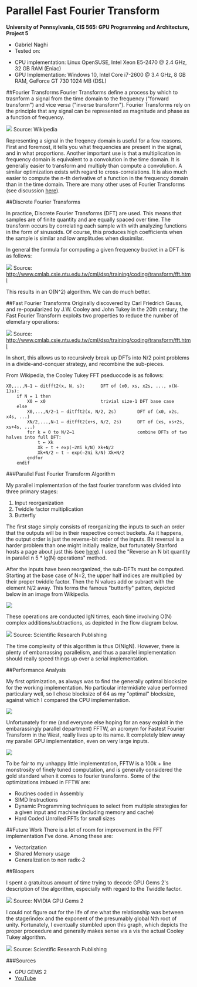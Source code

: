 Parallel Fast Fourier Transform
======================

**University of Pennsylvania, CIS 565: GPU Programming and Architecture, Project 5**

* Gabriel Naghi
* Tested on: 
 - CPU implementation: Linux OpenSUSE, Intel Xeon E5-2470 @ 2.4 GHz, 32 GB RAM (Eniac)
 - GPU Implementation: Windows 10, Intel Core i7-2600 @ 3.4 GHz, 8 GB RAM, GeForce GT 730 1024 MB (DSL)

##Fourier Transforms
Fourier Transforms define a process by which to trasnform a signal from the time domain to the frequency ("forward transform") and vice versa ("inverse transform"). Fourier Transforms rely on the principle that any signal can be represented as magnitude and phase as a function of frequency.  

![](img/Fourier_unit_pulse.png)
Source: Wikipedia

Representing a signal in the freqency domain is useful for a few reasons. First and foremost, it tells you what frequencies are present in the signal, and in what proportions. Another important use is that a multiplication in frequency domain is equivalent to a convolution in the time domain. It is generally easier to transform and multiply than compute a convolution. A similar optimization exists with regard to cross-correlations. It is also much easier to compute the n-th derivative of a function in the frequency domain than in the time domain. There are many other uses of Fourier Transforms (see discussion [here](http://dsp.stackexchange.com/questions/69/why-is-the-fourier-transform-so-important)).

##Discrete Fourier Transforms

In practice, Discrete Fourier Transforms (DFT) are used. This means that samples are of finite quantity and are equally spaced over time. The transform occurs by correlating each sample with with analyzing functions in the form of sinusoids. Of course, this produces high coefficients when the sample is similar and low amplitudes when dissimilar. 

In general the formula for computing a given frequency bucket in a DFT is as follows: 

![](img/dft.png)
Source: http://www.cmlab.csie.ntu.edu.tw/cml/dsp/training/coding/transform/fft.html

This results in an O(N^2) algorithm. We can do much better.


##Fast Fourier Transforms
Originally discovered by Carl Friedrich Gauss, and re-popularized by J.W. Cooley and John Tukey in the 20th century, the Fast Fourier Transform exploits two properties to reduce the number of elemetary operations:

![](img/properties.png)
Source: http://www.cmlab.csie.ntu.edu.tw/cml/dsp/training/coding/transform/fft.html

In short, this allows us to recursively break up DFTs into N/2 point problems in a divide-and-conquer strategy, and recombine the sub-pieces. 

From Wikipedia, the Cooley Tukey FFT pseduocode is as follows:

~~~
X0,...,N−1 ← ditfft2(x, N, s):      DFT of (x0, xs, x2s, ..., x(N-1)s):
    if N = 1 then
        X0 ← x0                     trivial size-1 DFT base case
    else
        X0,...,N/2−1 ← ditfft2(x, N/2, 2s)        DFT of (x0, x2s, x4s, ...)
        XN/2,...,N−1 ← ditfft2(x+s, N/2, 2s)      DFT of (xs, xs+2s, xs+4s, ...)
        for k = 0 to N/2−1                        combine DFTs of two halves into full DFT:
            t ← Xk
            Xk ← t + exp(−2πi k/N) Xk+N/2
            Xk+N/2 ← t − exp(−2πi k/N) Xk+N/2
        endfor
    endif
~~~

###Parallel Fast Fourier Transform Algorithm

My parallel implementation of the fast fourier transform was divided into three primary stages:

1. Input reorganization
2. Twiddle factor multiplication
3. Butterfly

The first stage simply consists of reorganizing the inputs to such an order that the outputs will be in their respective correct buckets. As it happens, the output order is just the reverse-bit order of the inputs. Bit reversal is a harder problem than one might initially realize, but fortunately Stanford hosts a page about just this (see [here](http://graphics.stanford.edu/~seander/bithacks.html)). I used the "Reverse an N bit quantity in parallel n 5 * lg(N) operations" method. 

After the inputs have been reorganized, the sub-DFTs must be computed. Starting at the base case of N=2, the upper half indices are multiplied by their proper twiddle factor. Then the N values add or subract with the element N/2 away. This forms the famous "butterfly" patten, depicted below in an image from Wikipedia. 

![](img/butterfly.png)

These operations are conducted lgN times, each time involving O(N) complex additions/subtractions, as depicted in the flow diagram below.

![](img/correctbutterfly.png)
Source: Scientific Research Publishing

The time complexity of this algorithm is thus O(NlgN). However, there is plenty of embarrassing parallelism, and thus a parallel implementation should really speed things up over a serial implementation. 

##Performance Analysis

My first optimization, as always was to find the generally optimal blocksize for the working implementation. No particular intermidiate value performed particulary well, so I chose blocksize of 64 as my "optimal" blocksize, against which I compared the CPU implementation. 

![](img/blocksizes.png)

Unfortunately for me (and everyone else hoping for an easy exploit in the embarassingly parallel department) FFTW, an acronym for Fastest Fourier Transform in the West, really lives up to its name. It completely blew away my parallel GPU implementation, even on very large inputs.

![](img/implementations.png)

To be fair to my unhappy little implementation, FFTW is a 100k + line monstrosity of finely tuned computation, and is generally considered the gold standard when it comes to fourier transforms. Some of the optimizations imbued in FFTW are:

* Routines coded in Assembly
* SIMD Instructions
* Dynamic Programming techniques to select from multiple strategies for a given input and machine (including memory and cache)
* Hard Coded Unrolled FFTs for small sizes


##Future Work
There is a lot of room for improvement in the FFT implementation I've done. Among these are:

* Vectorization
* Shared Memory usage
* Generalization to non radix-2 


##Bloopers

I spent a gratuitous amount of time trying to decode GPU Gems 2's description of the algorithm, especially with regard to the Twiddle factor.

![](img/gpugems.png)
Source: NVIDIA GPU Gems 2

I could not figure out for the life of me what the relationship was between the stage/index and the exponent of the presumably global Nth root of unity. Fortunately, I eventually stumbled upon this graph, which depicts the proper proceedure and generally makes sense vis a vis the actual Cooley Tukey algorithm.

![](img/correctbutterfly.png)
Source: Scientific Research Publishing

###Sources
* GPU GEMS 2
* [YouTube](https://www.youtube.com/watch?v=EsJGuI7e_ZQ)
